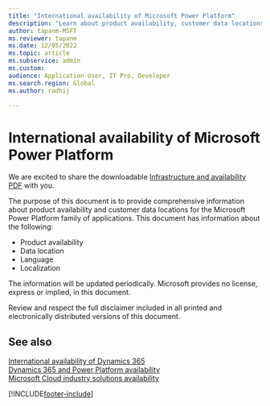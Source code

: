```yaml
---
title: "International availability of Microsoft Power Platform"
description: "Learn about product availability, customer data locations, and languages for the Microsoft Power Platform family of applications by downloading the linked PDF."
author: tapanm-MSFT
ms.reviewer: tapanm
ms.date: 12/05/2022
ms.topic: article
ms.subservice: admin
ms.custom:
audience: Application User, IT Pro, Developer
ms.search.region: Global
ms.author: radhij

---
```


# International availability of Microsoft Power Platform

We are excited to share the downloadable [Infrastructure and availability PDF](https://aka.ms/dynamics_365_international_availability_deck) with you.

The purpose of this document is to provide comprehensive information about product availability and customer data locations for the Microsoft Power Platform family of applications. This document has information about the following:

- Product availability
- Data location
- Language
- Localization

The information will be updated periodically. Microsoft provides no license, express or implied, in this document.

Review and respect the full disclaimer included in all printed and electronically distributed versions of this document.

## See also

[International availability of Dynamics 365](/dynamics365/get-started/availability) <br />
[Dynamics 365 and Power Platform availability](https://dynamics.microsoft.com/availability-reports/)<br/>
[Microsoft Cloud industry solutions availability](https://aka.ms/industry-cloud-availability)

[!INCLUDE[footer-include](includes/footer-banner.md)]
